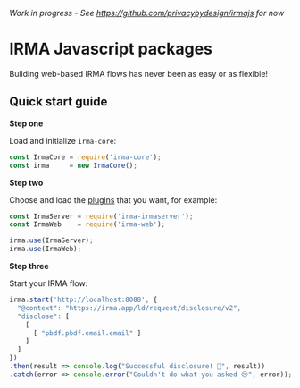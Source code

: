 _Work in progress - See https://github.com/privacybydesign/irmajs for now_

# IRMA Javascript packages

Building web-based IRMA flows has never been as easy or as flexible!

## Quick start guide

__Step one__

Load and initialize `irma-core`:

```javascript
const IrmaCore = require('irma-core');
const irma     = new IrmaCore();
```

__Step two__

Choose and load the [plugins](https://github.com/privacybydesign/irma-js-packages/tree/master/plugins)
that you want, for example:

```javascript
const IrmaServer = require('irma-irmaserver');
const IrmaWeb    = require('irma-web');

irma.use(IrmaServer);
irma.use(IrmaWeb);
```

__Step three__

Start your IRMA flow:

```javascript
irma.start('http://localhost:8088', {
  "@context": "https://irma.app/ld/request/disclosure/v2",
  "disclose": [
    [
      [ "pbdf.pbdf.email.email" ]
    ]
  ]
})
.then(result => console.log("Successful disclosure! 🎉", result))
.catch(error => console.error("Couldn't do what you asked 😢", error));
```

